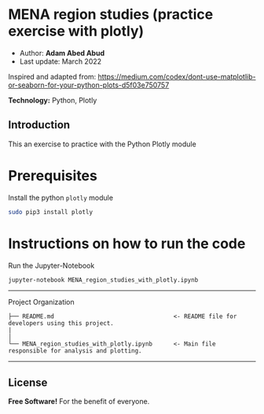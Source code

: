 # MENA region studies (practice exercise with plotly)

 - Author: **Adam Abed Abud**
 - Last update: March 2022

Inspired and adapted from: https://medium.com/codex/dont-use-matplotlib-or-seaborn-for-your-python-plots-d5f03e750757

**Technology:** Python, Plotly

## Introduction 

This an exercise to practice with the Python Plotly module


# Prerequisites 

Install the python `plotly` module 

```sh
sudo pip3 install plotly
```

# Instructions on how to run the code

Run the Jupyter-Notebook

```sh
jupyter-notebook MENA_region_studies_with_plotly.ipynb
```


------------
Project Organization

    ├── README.md                                  <- README file for developers using this project.
    |
    │
    └── MENA_region_studies_with_plotly.ipynb      <- Main file responsible for analysis and plotting.


--------

License
----

**Free Software!** 
For the benefit of everyone.
